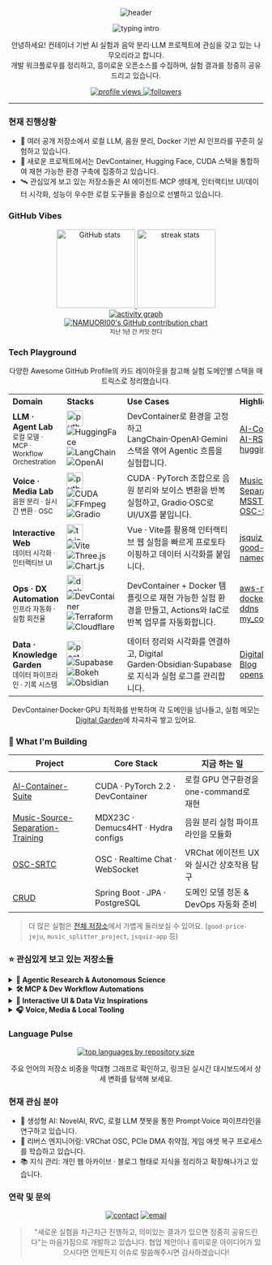 <div align="center">

![header](https://capsule-render.vercel.app/api?type=waving&height=180&color=0:022c22,100:16a34a&text=Kim%20Yu%20Seok%20·%20NAMUORI00&fontColor=ffffff&fontAlign=50&fontSize=42&fontAlignY=35)

<img src="https://readme-typing-svg.demolab.com?font=Fira+Code&pause=1000&color=16A34A&center=true&vCenter=true&width=520&lines=AI+Containerization+%26+Local+LLM+Explorer;Generative+Voice+%26+Agentic+Stack+Enthusiast;Playful+Experiments+for+Curious+People" alt="typing intro" />

<p align="center">
  안녕하세요! 컨테이너 기반 AI 실험과 음악 분리·LLM 프로젝트에 관심을 갖고 있는 나무오리라고 합니다.<br/>
  개발 워크플로우를 정리하고, 흥미로운 오픈소스를 수집하며, 실험 결과를 정중히 공유드리고 있습니다.
</p>

<p align="center">
  <a href="https://github.com/NAMUORI00">
    <img src="https://komarev.com/ghpvc/?username=NAMUORI00&style=for-the-badge&color=15803d" alt="profile views" />
  </a>
  <a href="https://github.com/NAMUORI00?tab=followers">
    <img src="https://img.shields.io/github/followers/NAMUORI00?style=for-the-badge&logo=github" alt="followers" />
  </a>
</p>

</div>

---

### 현재 진행상황
- 🔭 여러 공개 저장소에서 로컬 LLM, 음원 분리, Docker 기반 AI 인프라를 꾸준히 실험하고 있습니다.
- 🧪 새로운 프로젝트에서는 DevContainer, Hugging Face, CUDA 스택을 통합하여 재현 가능한 환경 구축에 집중하고 있습니다.
- 🛰️ 관심있게 보고 있는 저장소들은 AI 에이전트·MCP 생태계, 인터랙티브 UI/데이터 시각화, 성능이 우수한 로컬 도구들을 중심으로 선별하고 있습니다.

### GitHub Vibes
<div align="center">
  <a href="https://github.com/anuraghazra/github-readme-stats">
    <img height="155" src="https://github-readme-stats.vercel.app/api?username=NAMUORI00&show_icons=true&theme=tokyonight&hide_border=true" alt="GitHub stats" />
  </a>
  <a href="https://git.io/streak-stats">
    <img height="155" src="https://streak-stats.demolab.com?user=NAMUORI00&theme=green_nur&hide_border=true" alt="streak stats" />
  </a>
</div>

<div align="center">
  <a href="https://github.com/NAMUORI00">
    <img src="https://github-readme-activity-graph.vercel.app/graph?username=NAMUORI00&theme=github-compact&hide_border=true" alt="activity graph" />
  </a>
</div>

<div align="center">
  <a href="https://github.com/NAMUORI00" title="지난 1년 간 커밋 잔디">
    <img src="https://ghchart.rshah.org/15803d/NAMUORI00" alt="NAMUORI00's GitHub contribution chart" />
  </a>
  <br/>
  <sub>지난 1년 간 커밋 잔디</sub>
</div>

### Tech Playground
<p align="center">
  다양한 Awesome GitHub Profile의 카드 레이아웃을 참고해 실험 도메인별 스택을 매트릭스로 정리했습니다.
</p>

<table>
  <tr>
    <th align="left">Domain</th>
    <th align="left">Stacks</th>
    <th align="left">Use Cases</th>
    <th align="left">Highlights</th>
  </tr>
  <tr>
    <td><b>LLM · Agent Lab</b><br/><sub>로컬 모델 · MCP · Workflow Orchestration</sub></td>
    <td>
      <img src="https://skillicons.dev/icons?i=python,pytorch,fastapi,flask&theme=dark" height="32" alt="python pytorch fastapi flask" />
      <br/>
      <img src="https://img.shields.io/badge/HuggingFace-FECC00?style=flat-square&logo=huggingface&logoColor=000" alt="HuggingFace" />
      <img src="https://img.shields.io/badge/LangChain-0C0C0C?style=flat-square&logo=langchain&logoColor=white" alt="LangChain" />
      <img src="https://img.shields.io/badge/OpenAI-412991?style=flat-square&logo=openai&logoColor=white" alt="OpenAI" />
    </td>
    <td>DevContainer로 환경을 고정하고 LangChain·OpenAI·Gemini 스택을 엮어 Agentic 흐름을 실험합니다.</td>
    <td>
      <a href="https://github.com/NAMUORI00/AI-Container-Suite">AI-Container-Suite</a><br/>
      <a href="https://github.com/NAMUORI00/AI-RS">AI-RS</a><br/>
      <a href="https://github.com/NAMUORI00/huggingface-tutorial">huggingface-tutorial</a>
    </td>
  </tr>
  <tr>
    <td><b>Voice · Media Lab</b><br/><sub>음원 분리 · 실시간 변환 · OSC</sub></td>
    <td>
      <img src="https://skillicons.dev/icons?i=python,cs,cpp,opencv&theme=dark" height="32" alt="python csharp cpp opencv" />
      <br/>
      <img src="https://img.shields.io/badge/CUDA-76B900?style=flat-square&logo=nvidia&logoColor=white" alt="CUDA" />
      <img src="https://img.shields.io/badge/FFmpeg-007808?style=flat-square&logo=ffmpeg&logoColor=white" alt="FFmpeg" />
      <img src="https://img.shields.io/badge/Gradio-FF4F00?style=flat-square&logo=gradio&logoColor=white" alt="Gradio" />
    </td>
    <td>CUDA · PyTorch 조합으로 음원 분리와 보이스 변환을 반복 실험하고, Gradio·OSC로 UI/UX를 붙입니다.</td>
    <td>
      <a href="https://github.com/NAMUORI00/Music-Source-Separation-Training">Music-Source-Separation-Training</a><br/>
      <a href="https://github.com/NAMUORI00/MSST-WebUI">MSST-WebUI</a><br/>
      <a href="https://github.com/NAMUORI00/OSC-SRTC">OSC-SRTC</a>
    </td>
  </tr>
  <tr>
    <td><b>Interactive Web</b><br/><sub>데이터 시각화 · 인터랙티브 UI</sub></td>
    <td>
      <img src="https://skillicons.dev/icons?i=ts,js,vue,html,css,bootstrap&theme=dark" height="32" alt="ts js vue html css bootstrap" />
      <br/>
      <img src="https://img.shields.io/badge/Vite-646CFF?style=flat-square&logo=vite&logoColor=white" alt="Vite" />
      <img src="https://img.shields.io/badge/Three.js-000000?style=flat-square&logo=threedotjs&logoColor=white" alt="Three.js" />
      <img src="https://img.shields.io/badge/Chart.js-FF6384?style=flat-square&logo=chartdotjs&logoColor=white" alt="Chart.js" />
    </td>
    <td>Vue · Vite를 활용해 인터랙티브 웹 실험을 빠르게 프로토타이핑하고 데이터 시각화를 붙입니다.</td>
    <td>
      <a href="https://github.com/NAMUORI00/jsquiz-app">jsquiz-app</a><br/>
      <a href="https://github.com/NAMUORI00/good-price-jeju">good-price-jeju</a><br/>
      <a href="https://github.com/NAMUORI00/namecard">namecard</a>
    </td>
  </tr>
  <tr>
    <td><b>Ops · DX Automation</b><br/><sub>인프라 자동화 · 실험 회전율</sub></td>
    <td>
      <img src="https://skillicons.dev/icons?i=docker,githubactions,aws,bash,linux,vscode&theme=dark" height="32" alt="docker github actions aws bash linux vscode" />
      <br/>
      <img src="https://img.shields.io/badge/DevContainer-0E1117?style=flat-square&logo=visualstudiocode&logoColor=5C6BC0" alt="DevContainer" />
      <img src="https://img.shields.io/badge/Terraform-844FBA?style=flat-square&logo=terraform&logoColor=white" alt="Terraform" />
      <img src="https://img.shields.io/badge/Cloudflare-F38020?style=flat-square&logo=cloudflare&logoColor=white" alt="Cloudflare" />
    </td>
    <td>DevContainer + Docker 템플릿으로 재현 가능한 실험 환경을 만들고, Actions와 IaC로 반복 업무를 자동화합니다.</td>
    <td>
      <a href="https://github.com/NAMUORI00/aws-microservices">aws-microservices</a><br/>
      <a href="https://github.com/NAMUORI00/docker-cloudflare-ddns">docker-cloudflare-ddns</a><br/>
      <a href="https://github.com/NAMUORI00/my_commit_convention">my_commit_convention</a>
    </td>
  </tr>
  <tr>
    <td><b>Data · Knowledge Garden</b><br/><sub>데이터 파이프라인 · 기록 시스템</sub></td>
    <td>
      <img src="https://skillicons.dev/icons?i=postgres,redis,graphql,md,notion&theme=dark" height="32" alt="postgres redis graphql markdown notion" />
      <br/>
      <img src="https://img.shields.io/badge/Supabase-3ECF8E?style=flat-square&logo=supabase&logoColor=white" alt="Supabase" />
      <img src="https://img.shields.io/badge/Bokeh-1A4870?style=flat-square&logo=bokeh&logoColor=white" alt="Bokeh" />
      <img src="https://img.shields.io/badge/Obsidian-7C3AED?style=flat-square&logo=obsidian&logoColor=white" alt="Obsidian" />
    </td>
    <td>데이터 정리와 시각화를 연결하고, Digital Garden·Obsidian·Supabase로 지식과 실험 로그를 관리합니다.</td>
    <td>
      <a href="https://namuori00.github.io">Digital Garden</a><br/>
      <a href="https://github.com/NAMUORI00/Blog">Blog</a><br/>
      <a href="https://github.com/NAMUORI00/opensource-class">opensource-class</a>
    </td>
  </tr>
</table>

<p align="center">
  DevContainer·Docker·GPU 최적화를 반복하며 각 도메인을 넘나들고, 실험 메모는 <a href="https://namuori00.github.io">Digital Garden</a>에 차곡차곡 쌓고 있어요.
</p>

### 🚀 What I'm Building
<div align="center">

| Project | Core Stack | 지금 하는 일 |
| --- | --- | --- |
| [AI-Container-Suite](https://github.com/NAMUORI00/AI-Container-Suite) | CUDA · PyTorch 2.2 · DevContainer | 로컬 GPU 연구환경을 one-command로 재현 |
| [Music-Source-Separation-Training](https://github.com/NAMUORI00/Music-Source-Separation-Training) | MDX23C · Demucs4HT · Hydra configs | 음원 분리 실험 파이프라인을 모듈화 |
| [OSC-SRTC](https://github.com/NAMUORI00/OSC-SRTC) | OSC · Realtime Chat · WebSocket | VRChat 에이전트 UX와 실시간 상호작용 탐구 |
| [CRUD](https://github.com/NAMUORI00/CRUD) | Spring Boot · JPA · PostgreSQL | 도메인 모델 정돈 & DevOps 자동화 준비 |

</div>

> 더 많은 실험은 <a href="https://github.com/NAMUORI00?tab=repositories">전체 저장소</a>에서 가볍게 둘러보실 수 있어요. (`good-price-jeju`, `music_splitter_project`, `jsquiz-app` 등)

### ⭐ 관심있게 보고 있는 저장소들
<details>
  <summary><b>🧠 Agentic Research & Autonomous Science</b></summary>
  
  - [SakanaAI/treequest](https://github.com/SakanaAI/treequest) · LLM 추론 시간 확장을 위한 트리 탐색 라이브러리.
  - [HKUDS/AI-Researcher](https://github.com/HKUDS/AI-Researcher) · 자율 연구 에이전트 레퍼런스 구현.
  - [SakanaAI/AI-Scientist-v2](https://github.com/SakanaAI/AI-Scientist-v2) · 트리 서치 기반 자동 과학 실험 파이프라인.
  - [WecoAI/aideml](https://github.com/WecoAI/aideml) · AI R&D 자동화를 꿈꾸는 머신러닝 에이전트.
</details>

<details>
  <summary><b>🛠️ MCP & Dev Workflow Automations</b></summary>
  
  - [CoplayDev/unity-mcp](https://github.com/CoplayDev/unity-mcp) · Unity 에디터를 제어하는 MCP 서버.
  - [antvis/mcp-server-chart](https://github.com/antvis/mcp-server-chart) · 차트 자동화를 위한 시각화 MCP.
  - [czlonkowski/n8n-mcp](https://github.com/czlonkowski/n8n-mcp) · n8n 워크플로우를 대신 조합해주는 MCP.
  - [GLips/Figma-Context-MCP](https://github.com/GLips/Figma-Context-MCP) · Figma 레이아웃 파서로 UI 맥락을 공급.
</details>

<details>
  <summary><b>🎨 Interactive UI & Data Viz Inspirations</b></summary>
  
  - [DavidHDev/react-bits](https://github.com/DavidHDev/react-bits) · 인터랙티브한 React 컴포넌트 모음.
  - [bokeh/bokeh](https://github.com/bokeh/bokeh) · 브라우저 기반 데이터 시각화 프레임워크.
  - [supabase/supabase](https://github.com/supabase/supabase) · Postgres 중심의 풀스택 플랫폼.
  - [cjo4m06/mcp-shrimp-task-manager](https://github.com/cjo4m06/mcp-shrimp-task-manager) · 구조화된 태스크를 만들어주는 에이전트 도구.
</details>

<details>
  <summary><b>🎧 Voice, Media & Local Tooling</b></summary>
  
  - [killkimno/MORT](https://github.com/killkimno/MORT) · 게임 실시간 번역기 (OCR 기반).
  - [BKSalman/ytdlp-gui](https://github.com/BKSalman/ytdlp-gui) · Rust로 만든 심플한 yt-dlp GUI.
  - [dr87/Vonovox](https://github.com/dr87/Vonovox) · NVIDIA GPU를 활용한 실시간 보이스 변환기.
  - [trycua/cua](https://github.com/trycua/cua) · 데스크톱 제어 AI를 위한 샌드박스/SDK.
</details>

### Language Pulse
<p align="center">
  <a href="https://ionicabizau.github.io/github-profile-languages/?user=NAMUORI00" target="_blank" rel="noopener">
    <img src="https://github-readme-stats.vercel.app/api/top-langs/?username=NAMUORI00&layout=compact&langs_count=10&theme=tokyonight&hide_border=true" alt="top languages by repository size" />
  </a>
</p>
<p align="center">
  주요 언어의 저장소 비중을 막대형 그래프로 확인하고, 링크된 실시간 대시보드에서 상세 변화를 탐색해 보세요.
</p>

### 현재 관심 분야
- 🧬 생성형 AI: NovelAI, RVC, 로컬 LLM 챗봇을 통한 Prompt·Voice 파이프라인을 연구하고 있습니다.
- 🧩 리버스 엔지니어링: VRChat OSC, PCIe DMA 취약점, 게임 애셋 복구 프로세스를 학습하고 있습니다.
- 📚 지식 관리: 개인 웹 아카이브 · 블로그 형태로 지식을 정리하고 확장해나가고 있습니다.

### 연락 및 문의
<p align="center">
  <a href="https://github.com/NAMUORI00/NAMUORI00/issues"><img src="https://img.shields.io/badge/GitHub%20Issues-언제든지%20환영합니다-22c55e?style=for-the-badge&logo=github" alt="contact" /></a>
  <a href="mailto:namuori00@namuori.net"><img src="https://img.shields.io/badge/Email-namuori00@namuori.net-38bdf8?style=for-the-badge&logo=minutemailer&logoColor=white" alt="email" /></a>
</p>

<div align="center">

> "새로운 실험을 차근차근 진행하고, 의미있는 결과가 있으면 정중히 공유드린다"는 마음가짐으로 개발하고 있습니다. 협업 제안이나 흥미로운 아이디어가 있으시다면 언제든지 이슈로 말씀해주시면 감사하겠습니다!

</div>
